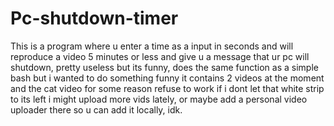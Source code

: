 # Pc-shutdown-timer
This is a program where u enter a time as a input in seconds and will reproduce a video 5 minutes or less and give u a message that ur pc will shutdown, 
pretty useless but its funny, does the same function as a simple bash but i wanted to do something funny
it contains 2 videos at the moment and the cat video for some reason refuse to work if i dont let that white strip to its left
i might upload more vids lately, or maybe add a personal video uploader there so u can add it locally, idk.
